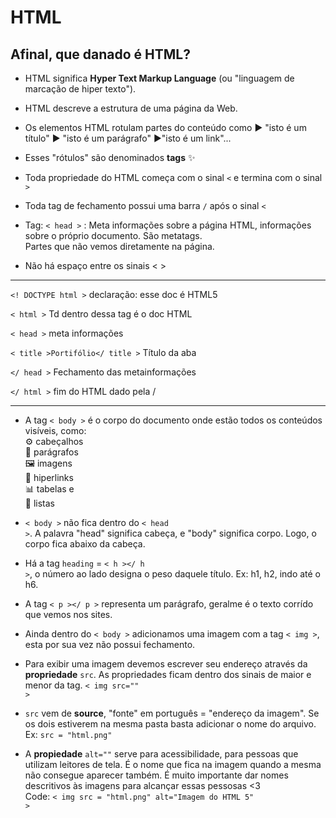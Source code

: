 # HTML

## Afinal, que danado é HTML?

* HTML significa <STRONG>Hyper Text Markup Language</STRONG> (ou "linguagem de marcação de hiper texto").

* HTML descreve a estrutura de uma página da Web.

* Os elementos HTML rotulam partes do conteúdo como ▶ "isto é um título" ▶ "isto é um parágrafo" ▶"isto é um link"...

* Esses "rótulos" são denominados <b>tags</b> ✨

* Toda propriedade do HTML começa com o sinal <CODE><</CODE> e termina com o sinal <CODE>></CODE>

* Toda tag de fechamento possui uma barra <CODE>/</CODE> após o sinal <CODE><</CODE>

* Tag: <code>< head ></code> : Meta informações sobre a página HTML, informações sobre o próprio documento. São metatags.
  <br>
  Partes que não vemos diretamente na página.

* Não há espaço entre os sinais < >
  
<hr>

<code><! DOCTYPE html ></code> declaração: esse doc é HTML5

<code>< html ></code> Td dentro dessa tag é o doc HTML

<code>< head ></code> meta informações

<code>< title >Portifólio</ title ></code> Título da aba

<code></ head ></code> Fechamento das metainformações 

<code></ html ></code> fim do HTML dado pela / 

<hr>

* A tag <code>< body ></code> é o corpo do documento onde estão todos os conteúdos visíveis, como: <br>
⚙️ cabeçalhos <br>
📌 parágrafos <br>
🖼️ imagens <br>
🔎 hiperlinks <br>
📊 tabelas e <br>
📝 listas

* <code>< body ></code> não fica dentro do <code>< head ></code>. A palavra "head" significa cabeça, e "body" significa corpo. Logo, o corpo fica abaixo da cabeça.

* Há a tag <code>heading</code> = <code>< h ></ h ></code>, o número ao lado designa o peso daquele título. Ex: h1, h2, indo até o h6.

* A tag  <code>< p ></ p ></code> representa um parágrafo, geralme é o texto corrído que vemos nos sites.

* Ainda dentro do <code>< body ></code> adicionamos uma imagem com a tag <code>< img ></code>, esta por sua vez não possui fechamento.

* Para exibir uma imagem devemos escrever seu endereço através da <b>propriedade</b> <code>src</code>. As propriedades ficam dentro dos sinais de maior e menor da tag. <code>< img src="" ></code>

* <code>src</code> vem de <b>source</b>, "fonte" em português = "endereço da imagem". Se os dois estiverem na mesma pasta basta adicionar o nome do arquivo. Ex: <code>src = "html.png"</code> 

* A <b>propiedade</b> <code>alt=""</code> serve para acessibilidade, para pessoas que utilizam leitores de tela. É o nome que fica na imagem quando a mesma não consegue aparecer também. É muito importante dar nomes descritivos às imagens para alcançar essas pessosas <3
<br> Code: <code>< img src = "html.png" alt="Imagem do HTML 5" > </code> 
